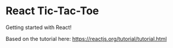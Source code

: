 # React Tic-Tac-Toe

Getting started with React!

Based on the tutorial here: https://reactjs.org/tutorial/tutorial.html

